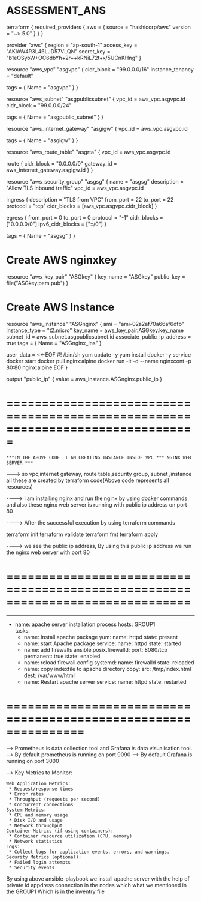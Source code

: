 # ASSESSMENT_ANS

terraform {
  required_providers {
    aws = {
      source  = "hashicorp/aws"
      version = "~> 5.0"
    }
  }
}

provider "aws" {
  region     = "ap-south-1"
  access_key = "AKIAW4R3L46LJD57VLQN"
  secret_key = "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"
}


resource "aws_vpc" "asgvpc" {
  cidr_block       = "99.0.0.0/16"
  instance_tenancy = "default"

  tags = {
    Name = "asgvpc"
  }
}

resource "aws_subnet" "asgpublicsubnet" {
  vpc_id     = aws_vpc.asgvpc.id
  cidr_block = "99.0.0.0/24"

  tags = {
    Name = "asgpublic_subnet"
  }
}

resource "aws_internet_gateway" "asgigw" {
  vpc_id = aws_vpc.asgvpc.id

  tags = {
    Name = "asgigw"
  }
}

resource "aws_route_table" "asgrta" {
  vpc_id = aws_vpc.asgvpc.id

  route {
    cidr_block = "0.0.0.0/0"
    gateway_id = aws_internet_gateway.asgigw.id
  }
}

resource "aws_security_group" "asgsg" {
  name        = "asgsg"
  description = "Allow TLS inbound traffic"
  vpc_id      = aws_vpc.asgvpc.id

  ingress {
    description = "TLS from VPC"
    from_port   = 22
    to_port     = 22
    protocol    = "tcp"
    cidr_blocks = [aws_vpc.asgvpc.cidr_block]
  }

  egress {
    from_port        = 0
    to_port          = 0
    protocol         = "-1"
    cidr_blocks      = ["0.0.0.0/0"]
    ipv6_cidr_blocks = ["::/0"]
  }

  tags = {
    Name = "asgsg"
  }
}



# Create AWS nginxkey

resource "aws_key_pair" "ASGkey" {
  key_name   = "ASGkey"
  public_key = file("ASGkey.pem.pub")
}

# Create AWS Instance
resource "aws_instance" "ASGnginx" {
  ami           = "ami-02a2af70a66af6dfb"
  instance_type = "t2.micro"
  key_name      = aws_key_pair.ASGkey.key_name  
  subnet_id     = aws_subnet.asgpublicsubnet.id 
  associate_public_ip_address = true
  tags = {
    Name = "ASGnginx_ins"
  }

  user_data = <<-EOF
    #! /bin/sh
    yum update -y
    yum install docker -y
    service docker start
    docker pull nginx:alpine
    docker run -it -d --name nginxcont -p 80:80 nginx:alpine
 EOF
}

output "public_ip" {
  value = aws_instance.ASGnginx.public_ip
}



===============================================================================
===============================================================================


    ***IN THE ABOVE CODE  I AM CREATING INSTANCE INSIDE VPC *** NGINX WEB SERVER ***

--->  so vpc,internet gateway, route table,security group, subnet ,instance all these are created by terraform code(Above code represents all resources)
    
----> i am installing nginx and run the nginx by using docker commands and also these nginx web server is running with public ip address on port 80  


----> After the successful execution by using terraform commands
  
   terraform init
   terraform validate
   terraform fmt
   terraform apply



----> we see the public ip address, By using this public ip address we run the nginx web server with port 80 

==============================================================================
==============================================================================


---
- name: apache server installation process
  hosts: GROUP1  
  tasks:
    - name: Install apache package
      yum:
        name: httpd
        state: present
    - name: start Apache package
      service:
        name: httpd
        state: started
    - name: add firewalls
       ansible.posix.firewalld:
        port: 8080/tcp
        permanent: true
        state: enabled
    - name: reload firewall config
      systemd:
        name: firewalld
        state: reloaded
    - name: copy indexfile to apache directory
      copy:
        src: /tmp/index.html
        dest: /var/www/html
    - name: Restart apache server
      service:
        name: httpd
        state: restarted


===============================================================
==============================================================



--> Prometheus is data collection tool and Grafana is data visualisation tool.
--> By default prometheus is running on port 9090
--> By default Grafana is running on port 3000

--> Key Metrics to Monitor:

    Web Application Metrics:
     * Request/response times
     * Error rates
     * Throughput (requests per second)
     * Concurrent connections
    System Metrics:
     * CPU and memory usage
     * Disk I/O and usage
     * Network throughput
    Container Metrics (if using containers):
     * Container resource utilization (CPU, memory)
     * Network statistics
    Logs:
     * Collect logs for application events, errors, and warnings.
    Security Metrics (optional):
     * Failed login attempts
     * Security events



     
By using above ansible-playbook we install apache server with the help of private id appdress connection in the nodes which what we mentioned in the GROUP1 Which is in the inventry file
